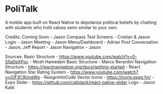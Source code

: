 # PoliTalk

A mobile app built on React Native to depolarize political beliefs by chatting with students who hold values semi-similar to your own.

Credits:
Coming Soon - Jason
Compass Test Screens - Cristian & Jason
Login - Jason
Meeting - Jason
Menu/Dashboard - Adrian
Post Conversation - Jason, Jeff
Report - Jason
Navigation - Jason

Sources:
Basic Structure - https://www.youtube.com/watch?v=0-S5a0eXPoc - Mosh Hamedani
Basic Structure - Marco Berardini
Navigation Structure - https://reactnavigation.org/docs/getting-started - React Navigation
Star Rating System - https://www.youtube.com/watch?v=iOF3C9UnsWg - ResignIntoCode
Vector Icons - https://icons.expo.fyi/ - Expo
Slider - https://github.com/callstack/react-native-slider
Logo - Jason Kalili

